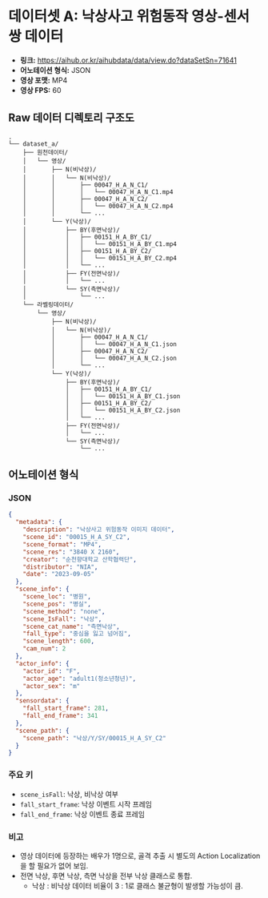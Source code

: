 # 데이터셋 A: 낙상사고 위험동작 영상-센서 쌍 데이터

- **링크:** https://aihub.or.kr/aihubdata/data/view.do?dataSetSn=71641
- **어노테이션 형식:** JSON
- **영상 포맷:** MP4
- **영상 FPS:** 60

## Raw 데이터 디렉토리 구조도

```plaintext
.
└── dataset_a/
    ├── 원천데이터/
    │   └── 영상/
    │       ├── N(비낙상)/
    │       │   └── N(비낙상)/
    │       │       ├── 00047_H_A_N_C1/
    │       │       │   └── 00047_H_A_N_C1.mp4
    │       │       ├── 00047_H_A_N_C2/
    │       │       │   └── 00047_H_A_N_C2.mp4
    │       │       └── ...
    │       └── Y(낙상)/
    │           ├── BY(후면낙상)/
    │           │   ├── 00151_H_A_BY_C1/
    │           │   │   └── 00151_H_A_BY_C1.mp4
    │           │   ├── 00151_H_A_BY_C2/
    │           │   │   └── 00151_H_A_BY_C2.mp4
    │           │   └── ...
    │           ├── FY(전면낙상)/
    │           │   └── ...
    │           └── SY(측면낙상)/
    │               └── ...
    └── 라벨링데이터/
        └── 영상/
            ├── N(비낙상)/
            │   └── N(비낙상)/
            │       ├── 00047_H_A_N_C1/
            │       │   └── 00047_H_A_N_C1.json
            │       ├── 00047_H_A_N_C2/
            │       │   └── 00047_H_A_N_C2.json
            │       └── ...
            └── Y(낙상)/
                ├── BY(후면낙상)/
                │   ├── 00151_H_A_BY_C1/
                │   │   └── 00151_H_A_BY_C1.json
                │   ├── 00151_H_A_BY_C2/
                │   │   └── 00151_H_A_BY_C2.json
                │   └── ...
                ├── FY(전면낙상)/
                │   └── ...
                └── SY(측면낙상)/
                    └── ...
```

## 어노테이션 형식

### JSON

```json
{
  "metadata": {
    "description": "낙상사고 위험동작 이미지 데이터",
    "scene_id": "00015_H_A_SY_C2",
    "scene_format": "MP4",
    "scene_res": "3840 X 2160",
    "creator": "순천향대학교 산학협력단",
    "distributor": "NIA",
    "date": "2023-09-05"
  },
  "scene_info": {
    "scene_loc": "병원",
    "scene_pos": "병실",
    "scene_method": "none",
    "scene_IsFall": "낙상",
    "scene_cat_name": "측면낙상",
    "fall_type": "중심을 잃고 넘어짐",
    "scene_length": 600,
    "cam_num": 2
  },
  "actor_info": {
    "actor_id": "F",
    "actor_age": "adult1(청소년청년)",
    "actor_sex": "m"
  },
  "sensordata": {
    "fall_start_frame": 281,
    "fall_end_frame": 341
  },
  "scene_path": {
    "scene_path": "낙상/Y/SY/00015_H_A_SY_C2"
  }
}
```

### 주요 키

- `scene_isFall`: 낙상, 비낙상 여부
- `fall_start_frame`: 낙상 이벤트 시작 프레임
- `fall_end_frame`: 낙상 이벤트 종료 프레임
  
### 비고

- 영상 데이터에 등장하는 배우가 1명으로, 골격 추출 시 별도의 Action Localization을 할 필요가 없어 보임.
- 전면 낙상, 후면 낙상, 측면 낙상을 전부 낙상 클래스로 통합.
  - 낙상 : 비낙상 데이터 비율이 3 : 1로 클래스 불균형이 발생할 가능성이 큼.
